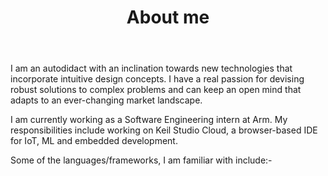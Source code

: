 ﻿---
title: 'About me'
avatar: './me.jpg'
skills:
  - Java
  - Python
  - JavaScript (ES6+)
  - Kotlin
  - React
  - Node.js
  - PyTorch
  - SQL
  - Agile
  - AWS
---

I am an autodidact with an inclination towards new technologies that incorporate intuitive design concepts. I have a real passion for devising robust solutions to complex problems and can keep an open mind that adapts to an ever-changing market landscape. 

I am currently working as a Software Engineering intern at Arm. My responsibilities include working on Keil Studio Cloud, a browser-based IDE for IoT, ML and embedded development.

Some of the languages/frameworks, I am familiar with include:-
